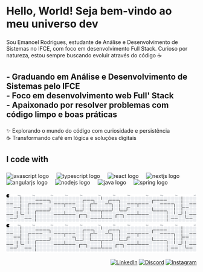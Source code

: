 <h1 align="left">Hello, World! Seja bem-vindo ao meu universo dev</h1>

###

<p align="left">Sou Emanoel Rodrigues, estudante de Análise e Desenvolvimento de Sistemas no IFCE, com foco em desenvolvimento Full Stack. Curioso por natureza, estou sempre buscando evoluir através do código ☕</p>

###

<h2 align="left">- Graduando em Análise e Desenvolvimento de Sistemas pelo IFCE  <br>- Foco em desenvolvimento web Full' Stack  <br>- Apaixonado por resolver problemas com código limpo e boas práticas</h2>

###

<p align="left">✨ Explorando o mundo do código com curiosidade e persistência  <br>☕ Transformando café em lógica e soluções digitais</p>

###

<h2 align="left">I code with</h2>

###

<div align="left">
  <img src="https://cdn.jsdelivr.net/gh/devicons/devicon/icons/javascript/javascript-original.svg" style="height: 40px; max-height: 40px" alt="javascript logo" />
  <img width="12" />
  <img src="https://cdn.jsdelivr.net/gh/devicons/devicon/icons/typescript/typescript-original.svg" style="height: 40px; max-height: 40px;" alt="typescript logo" />
  <img width="12" />
  <img src="https://cdn.jsdelivr.net/gh/devicons/devicon/icons/react/react-original.svg" style="height: 40px; max-height: 40px" alt="react logo" />
  <img width="12" />
  <img src="https://cdn.jsdelivr.net/gh/devicons/devicon/icons/nextjs/nextjs-original.svg" style="height: 40px; max-height: 40px;" alt="nextjs logo" />
  <img width="12" />
  <img src="https://cdn.jsdelivr.net/gh/devicons/devicon/icons/angularjs/angularjs-original.svg" style="height: 40px; max-height: 40px" alt="angularjs logo" />
  <img width="12" />
  <img src="https://cdn.jsdelivr.net/gh/devicons/devicon/icons/nodejs/nodejs-original.svg" style="height: 40px; max-height: 40px" alt="nodejs logo" />
  <img width="12" />
  <img src="https://cdn.jsdelivr.net/gh/devicons/devicon/icons/java/java-original.svg" style="height: 40px; max-height: 40px" alt="java logo" />
  <img width="12" />
  <img src="https://cdn.jsdelivr.net/gh/devicons/devicon/icons/spring/spring-original.svg" style="height: 40px; max-height: 40px" alt="spring logo" />
</div>


###
<div>
  <picture>
  <source media="(prefers-color-scheme: dark)" srcset="https://raw.githubusercontent.com/EmanoelRodrigues-darmlabs/EmanoelRodrigues-darmlabs/main/dist/pacman-contribution-graph-dark.svg">
  <source media="(prefers-color-scheme: light)" srcset="https://raw.githubusercontent.com/EmanoelRodrigues-darmlabs/EmanoelRodrigues-darmlabs/main/dist/pacman-contribution-graph.svg">
  <img alt="pacman contribution graph" src="https://raw.githubusercontent.com/EmanoelRodrigues-darmlabs/EmanoelRodrigues-darmlabs/main/dist/pacman-contribution-graph.svg">
</picture>
</div>

<img src="https://raw.githubusercontent.com/EmanoelRodrigues-darmlabs/EmanoelRodrigues-darmlabs/main/dist/pacman-contribution-graph.svg" alt="Snake animation" />

<div align="right">
  
  [![LinkedIn](https://img.shields.io/badge/-LinkedIn-0A66C2?style=for-the-badge&logo=linkedin&logoColor=white)](https://www.linkedin.com/in/emanoel-rodrigues-055710193/)
  [![Discord](https://img.shields.io/badge/-Discord-5865F2?style=for-the-badge&logo=discord&logoColor=white)](https://discord.com/users/442078234499219456)
  [![Instagram](https://img.shields.io/badge/-Instagram-E4405F?style=for-the-badge&logo=instagram&logoColor=white)](https://www.instagram.com/emanuellegario/)
</div>





